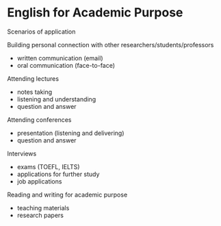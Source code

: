 # English for Academic Purpose

Scenarios of application

Building personal connection with other researchers/students/professors
+ written communication (email)
+ oral communication (face-to-face)

Attending lectures
+ notes taking
+ listening and understanding
+ question and answer

Attending conferences
+ presentation (listening and delivering)
+ question and answer

Interviews
+ exams (TOEFL, IELTS)
+ applications for further study
+ job applications

Reading and writing for academic purpose
+ teaching materials
+ research papers
